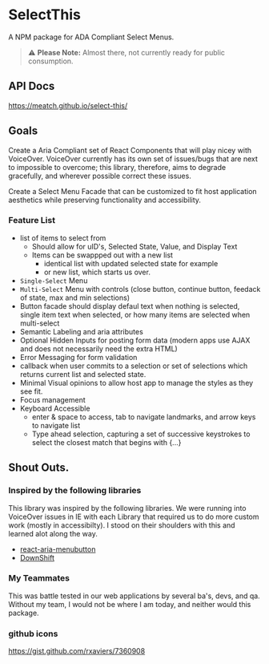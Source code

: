 # SelectThis

A NPM package for ADA Compliant Select Menus.

> :warning: **Please Note:** Almost there, not currently ready for public consumption.

## API Docs
https://meatch.github.io/select-this/


## Goals
Create a Aria Compliant set of React Components that will play nicey with VoiceOver. VoiceOver currently has its own set of issues/bugs that are next to impossible to overcome; this library, therefore, aims to degrade gracefully, and wherever possible correct these issues.

Create a Select Menu Facade that can be customized to fit host application aesthetics while preserving functionality and accessibility.

### Feature List
* list of items to select from
  * Should allow for uID's, Selected State, Value, and Display Text
  * Items can be swappped out with a new list
    * identical list with updated selected state for example
    * or new list, which starts us over.
* `Single-Select` Menu
* `Multi-Select` Menu with controls (close button, continue button, feedack of state, max and min selections)
* Button facade should display defaul text when nothing is selected, single item text when selected, or how many items are selected when multi-select
* Semantic Labeling and aria attributes
* Optional Hidden Inputs for posting form data (modern apps use AJAX and does not necessarily need the extra HTML)
* Error Messaging for form validation
* callback when user commits to a selection or set of selections which returns current list and selected state.
* Minimal Visual opinions to allow host app to manage the styles as they see fit.
* Focus management
* Keyboard Accessible
  * enter & space to access, tab to navigate landmarks, and arrow keys to navigate list 
  * Type ahead selection, capturing a set of successive keystrokes to select the closest match that begins with {...}

## Shout Outs.

### Inspired by the following libraries
This library was inspired by the following libraries. We were running into VoiceOver issues in IE with each Library that required us to do more custom work (mostly in accessibilty). I stood on their shoulders with this and learned alot along the way.

* [react-aria-menubutton](https://github.com/davidtheclark/react-aria-menubutton)
* [DownShift](https://www.npmjs.com/package/downshift)

### My Teammates
This was battle tested in our web applications by several ba's, devs, and qa. Without my team, I would not be where I am today, and neither would this package.

### github icons
https://gist.github.com/rxaviers/7360908